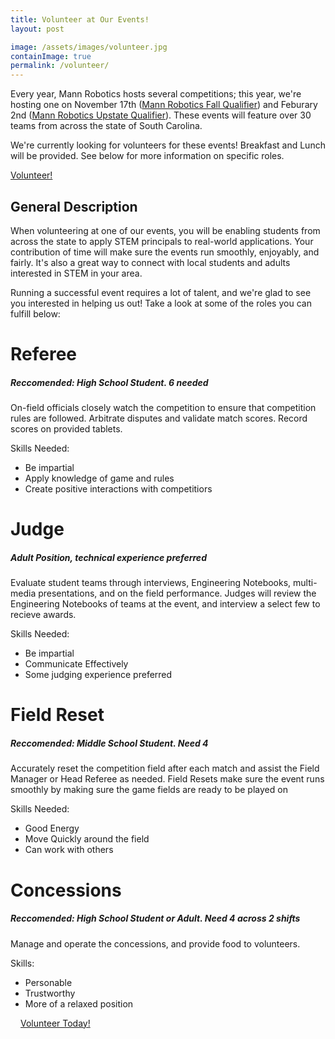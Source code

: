 ```yaml
---
title: Volunteer at Our Events!
layout: post

image: /assets/images/volunteer.jpg
containImage: true
permalink: /volunteer/
---
```


Every year, Mann Robotics hosts several competitions; this year, we're hosting one on November 17th ([Mann Robotics Fall Qualifier](https://link.mannrobo.org/fall/)) and Feburary 2nd ([Mann Robotics Upstate Qualifier](https://link.mannrobo.org/spring/)). These events will feature over 30 teams from across the state of South Carolina.

We're currently looking for volunteers for these events! Breakfast and Lunch will be provided. See below for more information on specific roles.

<a href="mailto:volunteer@mannrobo.org" class="button cta">Volunteer!</a>

## General Description

When volunteering at one of our events, you will be enabling students from across the state to apply STEM principals to real-world applications. Your contribution of time will make sure the events run smoothly, enjoyably, and fairly. It's also a great way to connect with local students and adults interested in STEM in your area.

Running a successful event requires a lot of talent, and we're glad to see you interested in helping us out! Take a look at some of the roles you can fulfill below:

# Referee

<h5 class="subtitle">Reccomended: High School Student. 6 needed</h5>

On-field officials closely watch the competition
to ensure that competition rules are followed. Arbitrate disputes and validate match scores. Record scores on provided tablets.

Skills Needed:

- Be impartial
- Apply knowledge of game and rules
- Create positive interactions with competitiors

# Judge

<h5 class="subtitle">Adult Position, technical experience preferred</h5>

Evaluate student teams through interviews, Engineering Notebooks, multi-media presentations, and on the field performance. Judges will review the Engineering Notebooks of teams at the event, and interview a select few to recieve awards.

Skills Needed:

- Be impartial
- Communicate Effectively
- Some judging experience preferred

# Field Reset

<h5 class="subtitle">Reccomended: Middle School Student. Need 4</h5>

Accurately reset the competition field after each match and assist the Field Manager or Head Referee as needed. Field Resets make sure the event runs smoothly by making sure the game fields are ready to be played on

Skills Needed:

- Good Energy
- Move Quickly around the field
- Can work with others

# Concessions

<h5 class="subtitle">Reccomended: High School Student or Adult. Need 4 across 2 shifts</h5>

Manage and operate the concessions, and provide food to volunteers.

Skills:

- Personable
- Trustworthy
- More of a relaxed position

<a href="mailto:volunteer@mannrobo.org" class="button cta" style="margin: 16px" >Volunteer Today!</a>

